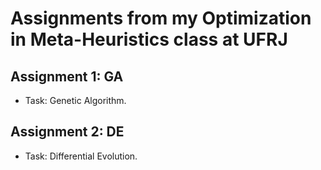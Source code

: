 # Assignments from my Optimization in Meta-Heuristics class at UFRJ

## Assignment 1: GA
- Task: Genetic Algorithm.

## Assignment 2: DE
- Task: Differential Evolution.

